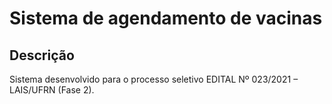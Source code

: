 # Sistema de agendamento de vacinas

## Descrição
Sistema desenvolvido para o processo seletivo EDITAL Nº 023/2021 – LAIS/UFRN (Fase 2).
